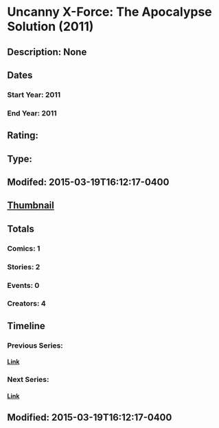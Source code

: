 # Uncanny X-Force: The Apocalypse Solution (2011)
## Description: None
## Dates
### Start Year: 2011
### End Year: 2011
## Rating: 
## Type: 
## Modifed: 2015-03-19T16:12:17-0400
## [Thumbnail](http://i.annihil.us/u/prod/marvel/i/mg/8/c0/550b2caac3594.jpg)
## Totals
### Comics: 1
### Stories: 2
### Events: 0
### Creators: 4
## Timeline
### Previous Series: 
#### [Link]()
### Next Series: 
#### [Link]()
## Modified: 2015-03-19T16:12:17-0400